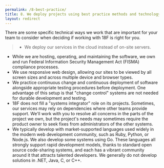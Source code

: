 ```yaml
---
permalink: /8-best-practice/
title: 8. We deploy projects using best practice methods and technology
layout: redirect
---
```


There are some specific technical ways we work that are important for your team to consider when deciding if working with 18F is right for you. 

>- We deploy our services in the cloud instead of on-site servers.
- While we are hosting, operating, and maintaining the software, we own and run Federal Information Security Management Act (FISMA) compliance processes.
- We use responsive web design, allowing our sites to be viewed by all screen sizes and across multiple device and browser types.
- We practice continuous change and continuous deployment of software alongside appropriate testing procedures before deployment. One advantage of this setup is that "change control" systems are not needed for durable development and testing.
- 18F does not fill a "systems integrator" role on its projects. Sometimes, our services may rely on dependencies where other teams provide support. We'll work with you to resolve all concerns in the parts of the project we own, but the project's needs may sometimes require the product owner to seek fixes from administrators of the other systems.
- We typically develop with market-supported languages used widely in the modern web development community, such as Ruby, Python, or Node.js. We also develop some systems using Go. These languages all strongly support rapid development models, thanks to standard open source code-sharing systems, and each has a vibrant community around it that attracts talented developers. We generally do not develop solutions in .NET, Java, C, or C++.
